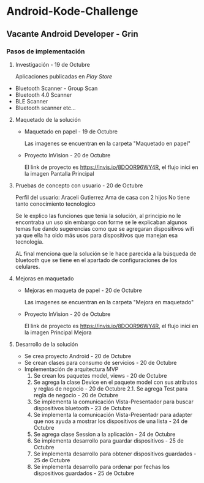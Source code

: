# Android-Kode-Challenge
## Vacante Android Developer - Grin

### Pasos de implementación

1) Investigación - 19 de Octubre

    Aplicaciones publicadas en _Play Store_
*   Bluetooth Scanner - Group Scan
*   Bluetooth 4.0 Scanner
*   BLE Scanner
*   Bluetooth scanner
etc...

2) Maquetado de la solución
    - Maquetado en papel - 19 de Octubre
    
        Las imagenes se encuentran en la carpeta "Maquetado en papel"
    - Proyecto InVision - 20 de Octubre
    
        El link de proyecto es https://invis.io/8DOOR96WY4R, el flujo inici en la imagen Pantalla Principal

3) Pruebas de concepto con usuario - 20 de Octubre

    Perfil del usuario:
    Araceli Gutierrez
    Ama de casa con 2 hijos
    No tiene tanto conocimiento tecnologico

    Se le explico las funciones que tenia la solución, al principio no le encontraba un uso sin embargo con forme se le explicaban algunos temas fue dando sugerencias como que se agregaran dispositivos wifi ya que ella ha oido más usos para dispositivos que manejan esa tecnologia.

    AL final menciona que la solución se le hace parecida a la búsqueda de bluetooth que se tiene en el apartado de configuraciones de los celulares.

4) Mejoras en maquetado
    - Mejoras en maqueta de papel - 20 de Octubre

        Las imagenes se encuentran en la carpeta "Mejora en maquetado"
    - Proyecto InVision - 20 de Octubre

        El link de proyecto es https://invis.io/8DOOR96WY4R, el flujo inici en la imagen Principal Mejora

5) Desarrollo de la solución
    - Se crea proyecto Android - 20 de Octubre
    - Se crean clases para consumo de servicios - 20 de Octubre
    - Implementación de arquitectura MVP
        1. Se crean los paquetes model, views - 20 de Octubre
        2. Se agrega la clase Device en el paquete model con sus atributos y reglas de negocio - 20 de Octubre
        2.1. Se agrega Test para regla de negocio - 20 de Octubre
        3. Se implementa la comunicación Vista-Presentador para buscar dispositivos bluetooth - 23 de Octubre
        4. Se implementa la comunicación Vista-Presentadr para adapter que nos ayuda a mostrar los dispositivos de una lista - 24 de Octubre
        5. Se agrega clase Session a la aplicación - 24 de Octubre
        6. Se implementa desarrollo para guardar dispositivos - 25 de Octubre
        7. Se implementa desarrollo para obtener dispositivos guardados - 25 de Octubre
        8. Se implementa desarrollo para ordenar por fechas los dispositivos guardados - 25 de Octubre 
